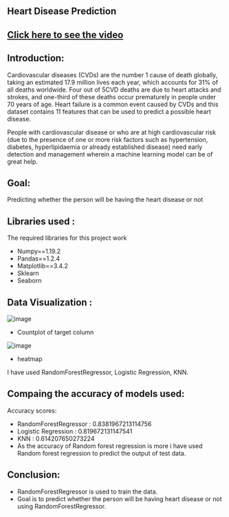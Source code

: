 ## Heart Disease Prediction
## [Click here to see the video](https://drive.google.com/file/d/1Nj-6VUYWICAzP3Szo0cr4XtgtsTTO_Fo/view?usp=sharing)

## Introduction:

Cardiovascular diseases (CVDs) are the number 1 cause of death globally, taking an estimated 17.9 million lives each year, which accounts for 31% of all deaths worldwide. Four out of 5CVD deaths are due to heart attacks and strokes, and one-third of these deaths occur prematurely in people under 70 years of age. Heart failure is a common event caused by CVDs and this dataset contains 11 features that can be used to predict a possible heart disease.

People with cardiovascular disease or who are at high cardiovascular risk (due to the presence of one or more risk factors such as hypertension, diabetes, hyperlipidaemia or already established disease) need early detection and management wherein a machine learning model can be of great help.

## Goal:
Predicting whether the person will be having the heart disease or not

## Libraries used :
The required libraries for this project work
- Numpy==1.19.2
- Pandas==1.2.4
- Matplotlib==3.4.2
- Sklearn
- Seaborn

## Data Visualization :
![image](https://user-images.githubusercontent.com/79050917/143562731-f0795adc-5075-485f-ae0d-2590842513d3.png)
- Countplot of target column

![image](https://user-images.githubusercontent.com/79050917/143562876-c9fbda8f-57a1-49f5-bfc1-66fd0115700d.png)
- heatmap

I have used RandomForestRegressor, Logistic Regression, KNN.

## Compaing the accuracy of models used:
Accuracy scores:
- RandomForestRegressor : 0.8381967213114756
- Logistic Regression : 0.819672131147541
- KNN : 0.614207650273224
- As the accuracy of Random forest regression is more i have used Random forest regression to predict the output of test data.

## Conclusion:
-  RandomForestRegressor is used to train the data.
- Goal is to predict whether the person will be having heart disease or not using RandomForestRegressor.
